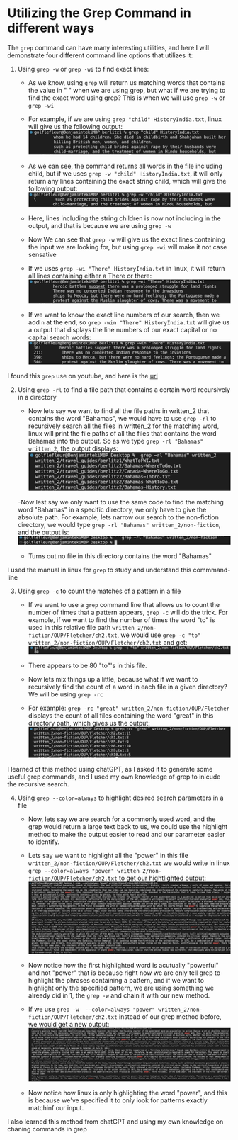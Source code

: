 # Utilizing the Grep Command in different ways

The ```grep``` command can have many interesting utilities, and here I will demonstrate four different command line options that utilizes it:

1. Using ```grep -w``` or ```grep -wi``` to find exact lines:

   - As we know, using ```grep``` will return us matching words that contains the value in " " when we are using grep, but what if we are trying to find the exact word using grep? This is when we will use ```grep -w``` or ```grep -wi```
   
   - For example, if we are using ```grep "child" HistoryIndia.txt```, linux will give us the following output: ![Image](3.1.png)
   - As we can see, the command returns all words in the file including child, but if we uses ```grep -w "child" HistoryIndia.txt```, it will only return any lines containing the exact string child, which will give the following output: ![Image](3.2.png)
   - Here, lines including the string children is now not including in the output, and that is because we are using ```grep -w```
   - Now We can see that ```grep -w``` will give us the exact lines containing the input we are looking for, but using ```grep -wi``` will make it not case sensative
   - If we uses ```grep -wi "There" HistoryIndia.txt``` in linux, it will return all lines containing either a There or there: ![Image](3.3.png)
   - If we want to know the exact line numbers of our search, then we add ```n``` at the end, so ```grep -win "There" HistoryIndia.txt``` will give us a output that displays the line numbers of our exact capital or no capital search words: ![Image](3.4.png)

I found this ```grep``` use on youtube, and here is the [url](https://www.youtube.com/watch?v=VGgTmxXp7xQ&ab_channel=CoreySchafer)

2. Using ```grep -rl``` to find a file path that contains a certain word recursively in a directory

   - Now lets say we want to find all the file paths in written_2 that contains the word "Bahamas", we would have to use ```grep -rl``` to recursively search all the files in written_2 for the matching word, linux will print the file paths of all the files that contains the word Bahamas into the output. So as we type ```grep -rl "Bahamas" written_2```, the output displays: ![Image](3.5.png)
   
   -Now lest say we only want to use the same code to find the matching word "Bahamas" in a specific directory, we only have to give the absolute path. For example, lets narrow our search to the non-fiction directory, we would type ```grep -rl "Bahamas" written_2/non-fiction```, and the output is: ![Image](3.6.png)
   - Turns out no file in this directory contains the word "Bahamas"

I used the manual in linux for ```grep``` to study and understand this commmand-line

3. Using ```grep -c``` to count the matches of a pattern in a file

   - If we want to use a ```grep``` command line that allows us to count the number of times that a pattern appears, ```grep -c``` will do the trick. For example, if we want to find the number of times the word "to" is used in this relative file path ```written_2/non-fiction/OUP/Fletcher/ch2.txt```, we would use ```grep -c "to" written_2/non-fiction/OUP/Fletcher/ch2.txt``` and get: 
   ![Image](3.7.png)
   
   - There appears to be 80 "to"'s in this file.
   - Now lets mix things up a little, because what if we want to recursively find the count of a word in each file in a given directory? We will be using ```grep -rc```
   - For example: ```grep -rc "great" written_2/non-fiction/OUP/Fletcher``` displays the count of all files containing the word "great" in this directory path, which gives us the output: ![image](3.8.png)


I learned of this method using chatGPT, as I asked it to generate some useful grep commands, and I used my own knowledge of grep to inlcude the recursive search.

4. Using ```grep --color=always``` to highlight desired search parameters in a file

   - Now, lets say we are search for a commonly used word, and the grep would return a large text back to us, we could use the highlight method to make the output easier to read and our parameter easier to identify.
   - Lets say we want to highlight all the "power" in this file ```written_2/non-fiction/OUP/Fletcher/ch2.txt``` we would write in linux ```grep --color=always "power" written_2/non-fiction/OUP/Fletcher/ch2.txt``` to get our hightlighted output: ![Image](3.9.png)

   - Now notice how the first highlighted word is acutually "powerful" and not "power" that is because right now we are only tell grep to highlight the phrases containing a pattern, and if we want to highlight only the specified pattern, we are using something we already did in 1, the ```grep -w``` and chain it with our new method.
   - If we use ```grep -w  --color=always "power" written_2/non-fiction/OUP/Fletcher/ch2.txt``` instead of our grep method before, we would get a new output: ![Image](3.10.png)
   - Now notice how linux is only highlighting the word "power", and this is because we've specified it to only look for patterns exactly matchinf our input.

I also learned this method from chatGPT and using my own knowledge on chaning commands in grep
   
